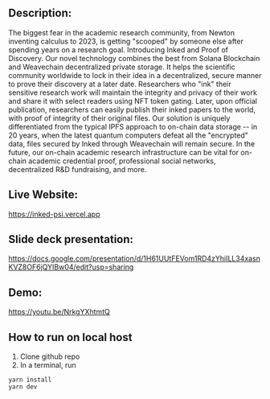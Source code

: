 ## Description:
The biggest fear in the academic research community, from Newton inventing calculus to 2023, is getting "scooped" by someone else after spending years on a research goal. Introducing Inked and Proof of Discovery. Our novel technology combines the best from Solana Blockchain and Weavechain decentralized private storage. It helps the scientific community worldwide to lock in their idea in a decentralized, secure manner to prove their discovery at a later date. Researchers who "ink" their sensitive research work will maintain the integrity and privacy of their work and share it with select readers using NFT token gating. Later, upon official publication, researchers can easily publish their inked papers to the world, with proof of integrity of their original files. Our solution is uniquely differentiated from the typical IPFS approach to on-chain data storage -- in 20 years, when the latest quantum computers defeat all the "encrypted" data, files secured by Inked through Weavechain will remain secure. In the future, our on-chain academic research infrastructure can be vital for on-chain academic credential proof, professional social networks, decentralized R&D fundraising, and more.
## Live Website:

https://inked-psi.vercel.app


## Slide deck presentation: 

https://docs.google.com/presentation/d/1H61UUtFEVom1RD4zYhiILL34xasnKVZ8OF6jQYIBw04/edit?usp=sharing


## Demo:

https://youtu.be/NrkgYXhtmtQ


## How to run on local host

1. Clone github repo
2. In a terminal, run 

```
yarn install 
yarn dev
```
